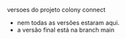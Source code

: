 versoes do projeto colony connect

- nem todas as versões estaram aqui.
- a versão final está na branch main
